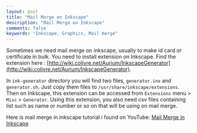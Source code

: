 ```yaml
---
layout: post
title: "Mail Merge on Inkscape"
description: "Mail Merge on Inkscape"
comments: false
keywords: "Inkscape, Graphics, Mail merge"
---
```


Sometimes we need mail merge on inkscape, usually to make id card or certificate in bulk. You need to install extension on Inkscape. Find the extension here : [http://wiki.colivre.net/Aurium/InkscapeGenerator](http://wiki.colivre.net/Aurium/InkscapeGenerator).

In `ink-generator` directory you will find two files, `generator.inx` and `generator.sh`. Just copy them files to `/usr/share/inkscape/extensions`. Then on Inkscape, this extension can be accessed from `Extensions` menu > `Misc` > `Generator`. Using this extension, you also need csv files containing list such as name or number or so on that will be using on mail merge.

Here is mail merge in inkscape tutorial i found on YouTube: [Mail Merge in Inkscape](https://www.youtube.com/watch?v=gFKYOs3iKjE)
